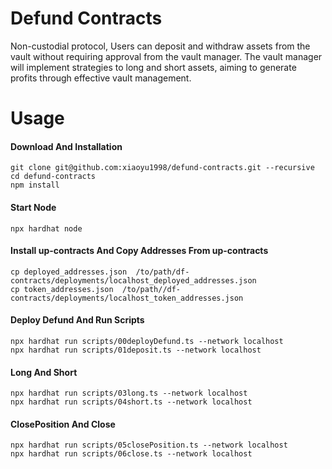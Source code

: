 # Defund Contracts

Non-custodial protocol, Users can deposit and withdraw assets from the vault without requiring approval from the vault manager. The vault manager will implement strategies to long and short assets, aiming to generate profits through effective vault management.

# Usage
#### Download And Installation

```shell
git clone git@github.com:xiaoyu1998/defund-contracts.git --recursive
cd defund-contracts
npm install
```
#### Start Node
```shell
npx hardhat node
```
#### Install up-contracts And Copy Addresses From up-contracts
```
cp deployed_addresses.json  /to/path/df-contracts/deployments/localhost_deployed_addresses.json
cp token_addresses.json  /to/path//df-contracts/deployments/localhost_token_addresses.json
```
#### Deploy Defund And Run Scripts
```shell
npx hardhat run scripts/00deployDefund.ts --network localhost
npx hardhat run scripts/01deposit.ts --network localhost
```
#### Long And Short
```shell
npx hardhat run scripts/03long.ts --network localhost
npx hardhat run scripts/04short.ts --network localhost
```
#### ClosePosition And Close
```shell
npx hardhat run scripts/05closePosition.ts --network localhost
npx hardhat run scripts/06close.ts --network localhost
```